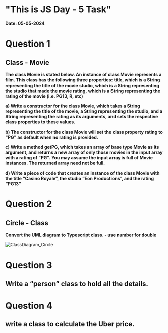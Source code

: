 # "This is JS Day - 5 Task"
**Date: 05-05-2024**

# Question 1

## Class - Movie

**The class Movie is stated below. An instance of class Movie represents a film. This class has the following three properties:**
**title, which is a String representing the title of the movie**
**studio, which is a String representing the studio that made the movie rating,**
**which is a String representing the rating of the movie (i.e. PG­13, R, etc)**

**a) Write a constructor for the class Movie, which takes a String representing the title of the movie, a String representing the studio, and a String representing the rating as its arguments, and sets the respective class properties to these values.**

**b) The constructor for the class Movie will set the class property rating to "PG" as default when no rating is provided.**

**c) Write a method getPG, which takes an array of base type Movie as its argument, and returns a new array of only those movies in the input array with a rating of "PG". You may assume the input array is full of Movie instances. The returned array need not be full.**

**d) Write a piece of code that creates an instance of the class Movie with the title “Casino Royale”, the studio “Eon Productions”, and the rating “PG­13”**

# Question 2

## Circle - Class

**Convert the UML diagram to Typescript class. - use number for double**

![ClassDiagram_Circle](https://github.com/MBShahul/JS-Day-5-Task/assets/156427310/2c19766c-4fc8-4c34-b405-7ef4d6b81f6f)

# Question 3

## Write a “person” class to hold all the details.

# Question 4

## write a class to calculate the Uber price.

